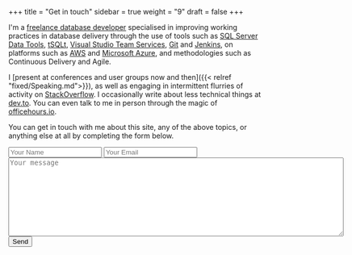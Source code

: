 +++
title = "Get in touch"
sidebar =  true
weight =  "9"
draft = false
+++

I'm a [freelance database developer](https://uk.linkedin.com/in/gavincampbell "LinkedIn, if you insist...") specialised in improving working practices in database delivery through the use of tools such as [SQL Server Data Tools](https://blogs.msdn.microsoft.com/ssdt/), [tSQLt](http://tsqlt.org/), [Visual Studio Team Services](https://www.visualstudio.com/team-services/), [Git](https://git-scm.com/) and [Jenkins](https://jenkins.io/), on platforms such as [AWS](https://aws.amazon.com/) and [Microsoft Azure](https://azure.microsoft.com), and methodologies such as Continuous Delivery and Agile. 

I [present at conferences and user groups now and then]({{< relref "fixed/Speaking.md">}}), as well as engaging in intermittent flurries of activity on [StackOverflow](http://stackoverflow.com/users/1100346/gavin-campbell). I occasionally write about less technical things at [dev.to](https://dev.to/gavincampbell). You can even talk to me in person through the magic of [officehours.io](https://officehours.io/people/arapaima).

You can get in touch with me about this site, any of the above topics, or anything else at all by completing the form below.

<form action="https://formspree.io/contactform@arapaima.uk"
      method="POST">
    <input type="text" name="name" placeholder="Your Name">
    <input type="email" name="_replyto"placeholder = "Your Email">
    <br/>
    <textarea rows="10" cols="80" name="message" placeholder="Your message"></textarea><br/>
    <input type="text" name="_gotcha" style="display:none"/>
    <input type="submit" value="Send">
</form> 



